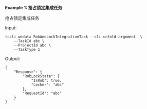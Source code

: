 **Example 1: 抢占锁定集成任务**

抢占锁定集成任务

Input: 

```
tccli wedata RobAndLockIntegrationTask --cli-unfold-argument  \
    --TaskId abc \
    --ProjectId abc \
    --TaskType 1
```

Output: 
```
{
    "Response": {
        "RobLockState": {
            "IsRob": true,
            "Locker": "abc"
        },
        "RequestId": "abc"
    }
}
```


